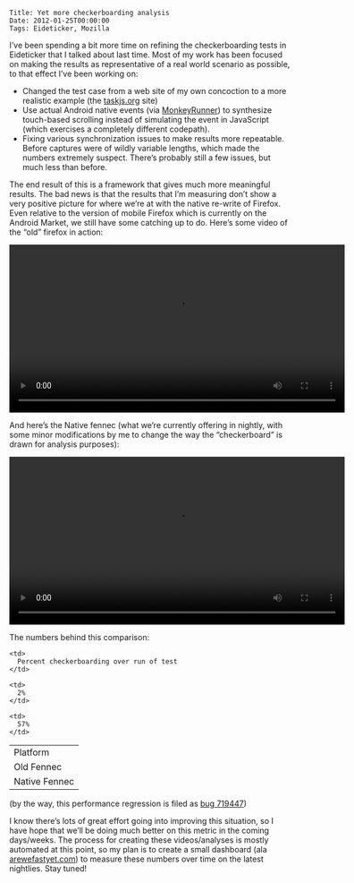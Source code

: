     Title: Yet more checkerboarding analysis
    Date: 2012-01-25T00:00:00
    Tags: Eideticker, Mozilla


I&#8217;ve been spending a bit more time on refining the checkerboarding tests in Eideticker that I talked about last time. Most of my work has been focused on making the results as representative of a real world scenario as possible, to that effect I&#8217;ve been working on:

  * Changed the test case from a web site of my own concoction to a more realistic example (the [taskjs.org][1] site)
  * Use actual Android native events (via [MonkeyRunner][2]) to synthesize touch-based scrolling instead of simulating the event in JavaScript (which exercises a completely different codepath).
  * Fixing various synchronization issues to make results more repeatable. Before captures were of wildly variable lengths, which made the numbers extremely suspect. There&#8217;s probably still a few issues, but much less than before.

The end result of this is a framework that gives much more meaningful results. The bad news is that the results that I&#8217;m measuring don&#8217;t show a very positive picture for where we&#8217;re at with the native re-write of Firefox. Even relative to the version of mobile Firefox which is currently on the Android Market, we still have some catching up to do. Here&#8217;s some video of the &#8220;old&#8221; firefox in action:

<video src="/files/eideticker/taskjs_xul.webm" width="600px" controls></video>

And here&#8217;s the Native fennec (what we&#8217;re currently offering in nightly, with some minor modifications by me to change the way the &#8220;checkerboard&#8221; is drawn for analysis purposes):

<video src="/files/eideticker/taskjs_native.webm" width="600px" controls></video>

The numbers behind this comparison:

<table>
  <tr>
    <td>
      Platform
    </td>
    
    <td>
      Percent checkerboarding over run of test
    </td>
  </tr>
  
  <tr>
    <td>
      Old Fennec
    </td>
    
    <td>
      2%
    </td>
  </tr>
  
  <tr>
    <td>
      Native Fennec
    </td>
    
    <td>
      57%
    </td>
  </tr>
</table>

(by the way, this performance regression is filed as [bug 719447][3])

I know there&#8217;s lots of great effort going into improving this situation, so I have hope that we&#8217;ll be doing much better on this metric in the coming days/weeks. The process for creating these videos/analyses is mostly automated at this point, so my plan is to create a small dashboard (ala [arewefastyet.com][4]) to measure these numbers over time on the latest nightlies. Stay tuned!

 [1]: http://taskjs.org
 [2]: http://developer.android.com/guide/developing/tools/monkeyrunner_concepts.html
 [3]: https://bugzilla.mozilla.org/show_bug.cgi?id=719447
 [4]: http://arewefastyet.com